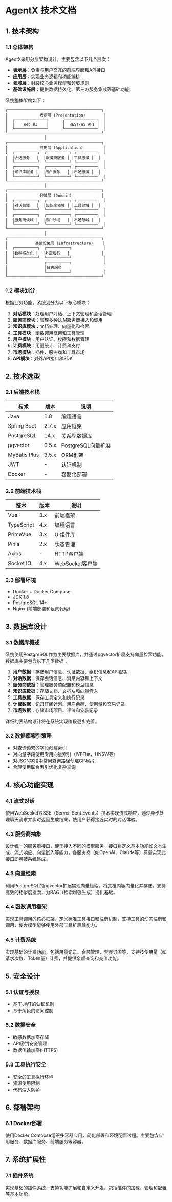 # AgentX 技术文档

## 1. 技术架构

### 1.1 总体架构

AgentX采用分层架构设计，主要包含以下几个层次：

- **表示层**：负责与用户交互的前端界面和API接口
- **应用层**：实现业务逻辑和功能编排
- **领域层**：封装核心业务模型和领域规则
- **基础设施层**：提供数据持久化、第三方服务集成等基础功能

系统整体架构如下：

```
┌─────────────────────────────────────────┐
│              表示层 (Presentation)        │
│  ┌──────────────┐      ┌──────────────┐  │
│  │    Web UI    │      │  REST/WS API │  │
│  └──────────────┘      └──────────────┘  │
└─────────────────────────────────────────┘
                 │
┌─────────────────────────────────────────┐
│              应用层 (Application)         │
│  ┌──────────┐  ┌──────────┐ ┌─────────┐  │
│  │会话服务   │  │服务商服务 │ │工具服务 │  │
│  └──────────┘  └──────────┘ └─────────┘  │
│  ┌──────────┐  ┌──────────┐ ┌─────────┐  │
│  │知识库服务 │  │用户服务   │ │市场服务 │  │
│  └──────────┘  └──────────┘ └─────────┘  │
└─────────────────────────────────────────┘
                 │
┌─────────────────────────────────────────┐
│              领域层 (Domain)             │
│  ┌──────────┐  ┌──────────┐ ┌─────────┐  │
│  │对话领域   │  │知识库领域 │ │工具领域 │  │
│  └──────────┘  └──────────┘ └─────────┘  │
│  ┌──────────┐  ┌──────────┐ ┌─────────┐  │
│  │服务商领域 │  │用户领域   │ │市场领域 │  │
│  └──────────┘  └──────────┘ └─────────┘  │
└─────────────────────────────────────────┘
                 │
┌─────────────────────────────────────────┐
│            基础设施层 (Infrastructure)    │
│  ┌──────────┐  ┌──────────┐              │
│  │数据持久化 │  │外部服务   │              │
│  └──────────┘  └──────────┘              │
│                ┌──────────┐              │
│                │日志服务   │              │
│                └──────────┘              │
└─────────────────────────────────────────┘
```

### 1.2 模块划分

根据业务功能，系统划分为以下核心模块：

1. **对话模块**：处理用户对话、上下文管理和会话管理
2. **服务商模块**：管理多种LLM服务商接入和调用
3. **知识库模块**：文档处理、向量化和检索
4. **工具模块**：函数调用框架和工具管理
5. **用户模块**：用户认证、权限和数据管理
6. **计费模块**：用量统计、计费和支付
7. **市场模块**：插件、服务商和工具市场
8. **API模块**：对外API接口和SDK

## 2. 技术选型

### 2.1 后端技术栈

| 技术 | 版本 | 说明 |
|------|------|------|
| Java | 1.8 | 编程语言 |
| Spring Boot | 2.7.x | 应用框架 |
| PostgreSQL | 14.x | 关系型数据库 |
| pgvector | 0.5.x | PostgreSQL向量扩展 |
| MyBatis Plus | 3.5.x | ORM框架 |
| JWT | - | 认证机制 |
| Docker | - | 容器化部署 |

### 2.2 前端技术栈

| 技术 | 版本 | 说明 |
|------|------|------|
| Vue | 3.x | 前端框架 |
| TypeScript | 4.x | 编程语言 |
| PrimeVue | 3.x | UI组件库 |
| Pinia | 2.x | 状态管理 |
| Axios | - | HTTP客户端 |
| Socket.IO | 4.x | WebSocket客户端 |

### 2.3 部署环境

- Docker + Docker Compose
- JDK 1.8
- PostgreSQL 14+
- Nginx (前端部署和反向代理)

## 3. 数据库设计

### 3.1 数据库概述

系统使用PostgreSQL作为主要数据库，并通过pgvector扩展支持向量检索功能。数据库主要包含以下几类数据：

1. **用户数据**：存储用户信息、认证数据、组织信息和API密钥
2. **对话数据**：保存会话信息、消息内容和上下文
3. **服务商数据**：管理服务商配置和模型信息
4. **知识库数据**：存储文档、文档块和向量嵌入
5. **工具数据**：保存工具定义和执行记录
6. **计费数据**：记录订阅计划、用户余额、使用量和交易记录
7. **市场数据**：存储市场项目、评价和安装记录

详细的表结构设计将在系统实现阶段逐步完善。

### 3.2 数据库索引策略

- 对查询频繁的字段创建索引
- 对向量字段使用专用向量索引（IVFFlat、HNSW等）
- 对JSON字段中常用查询路径创建GIN索引
- 合理使用联合索引优化复杂查询


## 4. 核心功能实现

### 4.1 流式对话

使用WebSocket或SSE（Server-Sent Events）技术实现流式响应，通过异步处理聊天请求并实时返回生成结果，使用户获得接近实时的对话体验。

### 4.2 服务商抽象

设计统一的服务商接口，便于接入不同的模型服务。接口将定义基本功能如文本生成、流式响应、向量嵌入等能力，各服务商（如OpenAI、Claude等）只需实现此接口即可被系统集成。

### 4.3 向量检索

利用PostgreSQL的pgvector扩展实现向量检索，将文档内容向量化并存储，支持高效的相似度搜索，为RAG（检索增强生成）提供基础。

### 4.4 函数调用框架

实现工具调用的核心框架，定义标准工具接口和注册机制，支持工具的动态注册和调用，使大模型能够使用外部工具扩展其能力。

### 4.5 计费系统

实现基础的计费功能，包括用量记录、余额管理、套餐订阅等，支持按使用量（如请求次数、Token量）计费，并提供余额查询和充值功能。

## 5. 安全设计

### 5.1 认证与授权

- 基于JWT的认证机制
- 基于角色的访问控制

### 5.2 数据安全

- 敏感数据加密存储
- API密钥安全管理
- 数据传输加密(HTTPS)

### 5.3 工具执行安全

- 安全的工具执行环境
- 资源使用限制
- 代码注入防护

## 6. 部署架构

### 6.1 Docker部署

使用Docker Compose组织多容器应用，简化部署和环境配置过程。主要包含应用服务、数据库服务、前端服务等容器。

## 7. 系统扩展性

### 7.1 插件系统

实现基础的插件系统，支持功能扩展和自定义开发，包括插件的加载、管理和配置等基本功能。 